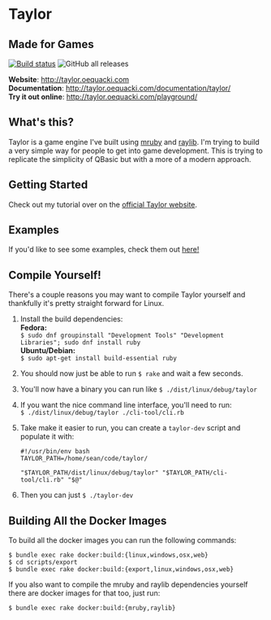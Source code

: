# Taylor
## Made for Games

[![Build
status](https://badge.buildkite.com/0cb81ca8e3b8f43a2998bc15f90323a2eb8429669e819b7697.svg)](https://buildkite.com/oequacki/taylor)
![GitHub all releases](https://img.shields.io/github/downloads/HellRok/Taylor/total?label=Total%20Downloads&style=plastic)

**Website**: http://taylor.oequacki.com  
**Documentation**: http://taylor.oequacki.com/documentation/taylor/  
**Try it out online**: http://taylor.oequacki.com/playground/

## What's this?

Taylor is a game engine I've built using [mruby](http://mruby.org/) and
[raylib](https://www.raylib.com/). I'm trying to build a very simple way for
people to get into game development. This is trying to replicate the simplicity
of QBasic but with a more of a modern approach.

## Getting Started

Check out my tutorial over on the [official Taylor
website](http://taylor.oequacki.com/documentation/tutorials/getting_started/).

## Examples

If you'd like to see some examples, check them out
[here!](https://github.com/HellRok/TaylorExamples)

## Compile Yourself!

There's a couple reasons you may want to compile Taylor yourself and thankfully
it's pretty straight forward for Linux.

1. Install the build dependencies:  
  **Fedora:**  
  `$ sudo dnf groupinstall "Development Tools" "Development Libraries"; sudo dnf install ruby`  
  **Ubuntu/Debian:**  
  `$ sudo apt-get install build-essential ruby`

2. You should now just be able to run `$ rake` and wait a few seconds.
3. You'll now have a binary you can run like `$ ./dist/linux/debug/taylor`
4. If you want the nice command line interface, you'll need to run:  
  `$ ./dist/linux/debug/taylor ./cli-tool/cli.rb`
5. Take make it easier to run, you can create a `taylor-dev` script and populate
   it with:
   ```shell
   #!/usr/bin/env bash
   TAYLOR_PATH=/home/sean/code/taylor/

   "$TAYLOR_PATH/dist/linux/debug/taylor" "$TAYLOR_PATH/cli-tool/cli.rb" "$@"
   ```
6. Then you can just `$ ./taylor-dev`

## Building All the Docker Images

To build all the docker images you can run the following commands:

```
$ bundle exec rake docker:build:{linux,windows,osx,web}
$ cd scripts/export
$ bundle exec rake docker:build:{export,linux,windows,osx,web}
```

If you also want to compile the mruby and raylib dependencies yourself there are
docker images for that too, just run:

```
$ bundle exec rake docker:build:{mruby,raylib}
```
